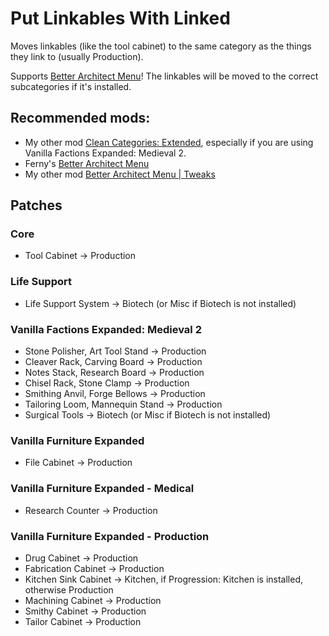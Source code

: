 # Put Linkables With Linked

Moves linkables (like the tool cabinet) to the same category as the things they link to (usually Production).

Supports [Better Architect Menu](https://steamcommunity.com/workshop/filedetails/?id=3563882422)! The linkables will be moved to the correct subcategories if it's installed.

## Recommended mods: 

- My other mod [Clean Categories: Extended](), especially if you are using Vanilla Factions Expanded: Medieval 2.
- Ferny's [Better Architect Menu](https://steamcommunity.com/workshop/filedetails/?id=3563882422)
- My other mod [Better Architect Menu | Tweaks](https://steamcommunity.com/sharedfiles/filedetails/?id=3571749771)

## Patches

### Core
- Tool Cabinet -> Production

### Life Support
- Life Support System -> Biotech (or Misc if Biotech is not installed)

### Vanilla Factions Expanded: Medieval 2

- Stone Polisher, Art Tool Stand -> Production
- Cleaver Rack, Carving Board -> Production
- Notes Stack, Research Board -> Production
- Chisel Rack, Stone Clamp -> Production
- Smithing Anvil, Forge Bellows -> Production
- Tailoring Loom, Mannequin Stand -> Production
- Surgical Tools -> Biotech (or Misc if Biotech is not installed)

### Vanilla Furniture Expanded

- File Cabinet -> Production

### Vanilla Furniture Expanded - Medical

- Research Counter -> Production

### Vanilla Furniture Expanded - Production

- Drug Cabinet -> Production
- Fabrication Cabinet -> Production
- Kitchen Sink Cabinet -> Kitchen, if Progression: Kitchen is installed, otherwise Production
- Machining Cabinet -> Production
- Smithy Cabinet -> Production
- Tailor Cabinet -> Production
